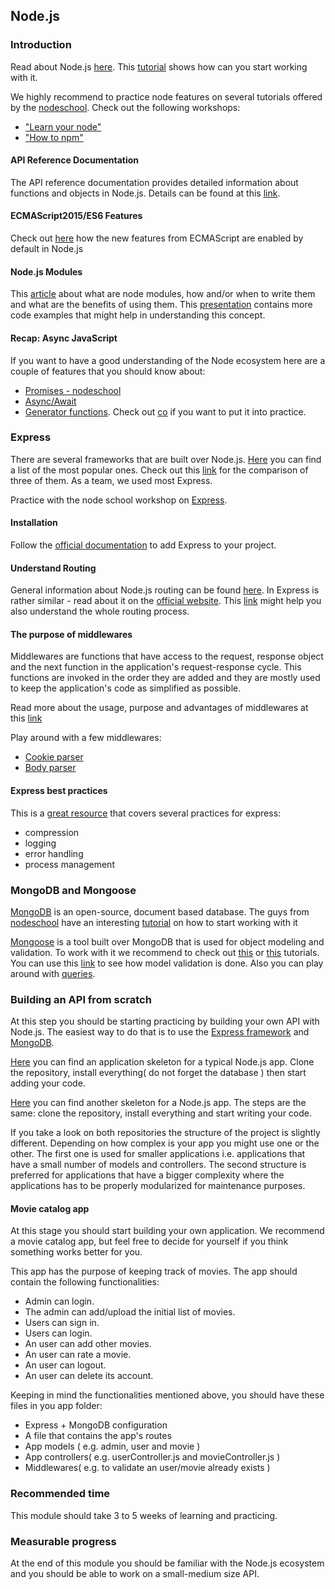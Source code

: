 ## Node.js

### Introduction
Read about Node.js [here](https://nodejs.org/en/).
This [tutorial](https://www.airpair.com/javascript/node-js-tutorial) shows how can you start working with it.

We highly recommend to practice node features on several tutorials offered by the [nodeschool](https://nodeschool.io/#workshoppers).
Check out the following workshops:
* ["Learn your node"](https://github.com/workshopper/learnyounode)
* ["How to npm"](https://github.com/workshopper/how-to-npm)

#### API Reference Documentation
The API reference documentation provides detailed information about functions and objects in Node.js. Details can be found at this [link](https://nodejs.org/api/).

#### ECMAScript2015/ES6 Features
Check out [here](https://nodejs.org/en/docs/es6/) how the new features from ECMAScript are enabled by default in Node.js

#### Node.js Modules
This [article](https://team.goodeggs.com/export-this-interface-design-patterns-for-node-js-modules-b48a3b1f8f40) about what are node modules, how and/or when to write them and what are the benefits of using them. This [presentation](https://darrenderidder.github.io/talks/ModulePatterns/#/1) contains more code examples that might help in understanding this concept.

#### Recap: Async JavaScript
If you want to have a good understanding of the Node ecosystem here are a couple of features that you should know about:
* [Promises - nodeschool](https://github.com/stevekane/promise-it-wont-hurt)
* [Async/Await](https://blog.risingstack.com/mastering-async-await-in-nodejs/)
* [Generator functions](https://developer.mozilla.org/en-US/docs/Web/JavaScript/Reference/Statements/function%2A). Check out [co](https://www.npmjs.com/package/co) if you want to put it into practice.

### Express
There are several frameworks that are built over Node.js.
[Here](http://nodeframework.com/) you can find a list of the most popular ones.
Check out this [link](https://www.airpair.com/node.js/posts/nodejs-framework-comparison-express-koa-hapi) for the comparison of three of them. As a team, we used most Express.

Practice with the node school workshop on [Express](https://github.com/azat-co/expressworks).

#### Installation
Follow the [official documentation](https://expressjs.com/en/starter/installing.html) to add Express to your project.

#### Understand Routing
General information about Node.js routing can be found [here](https://www.youtube.com/watch?v=tiMLxUKrB-g). In Express is rather similar - read about it on the [official website](https://expressjs.com/en/guide/routing.html).
This [link](https://scotch.io/tutorials/learn-to-use-the-new-router-in-expressjs-4) might help you also understand the whole routing process.

#### The purpose of middlewares
Middlewares are functions that have access to the request, response object and the next function in the application's request-response cycle. This functions are invoked in the order they are added and they are mostly used to keep the application's code as simplified as possible.

Read more about the usage, purpose and advantages of middlewares at this [link](https://expressjs.com/en/guide/using-middleware.html)

Play around with a few middlewares:
* [Cookie parser](https://www.npmjs.com/package/cookie-parser)
* [Body parser](https://github.com/expressjs/body-parser)

#### Express best practices
This is a [great resource](https://expressjs.com/en/advanced/best-practice-performance.html) that covers several practices for express:
* compression
* logging
* error handling
* process management

### MongoDB and Mongoose
[MongoDB](https://docs.mongodb.com/manual/) is an open-source, document based database. The guys from [nodeschool](https://nodeschool.io) have an interesting [tutorial](https://github.com/evanlucas/learnyoumongo) on how to start working with it

[Mongoose](http://mongoosejs.com/) is a tool built over MongoDB that is used for object modeling and validation. To work with it we recommend to check out [this](https://scotch.io/tutorials/using-mongoosejs-in-node-js-and-mongodb-applications) or [this](https://developer.mozilla.org/en-US/docs/Learn/Server-side/Express_Nodejs/mongoose) tutorials. You can use this [link](http://mongoosejs.com/docs/validation.html) to see how model validation is done. Also you can play around with [queries](http://mongoosejs.com/docs/queries.html).

### Building an API from scratch
At this step you should be starting practicing by building your own API with Node.js.
The easiest way to do that is to use the [Express framework](https://expressjs.com/) and [MongoDB](https://docs.mongodb.com/manual/installation/).


[Here](https://github.com/FortechRomania/node-starter) you can find an application skeleton for a typical Node.js app. Clone the repository, install everything( do not forget the database ) then start adding your code.

[Here](https://github.com/FortechRomania/express-mongo-example-project) you can find another skeleton for a Node.js app. The steps are the same: clone the repository, install everything and start writing your code.

If you take a look on both repositories the structure of the project is slightly different. Depending on how complex is your app you might use one or the other. The first one is used for smaller applications i.e. applications that have a small number of models and controllers. The second structure is preferred for applications that have a bigger complexity where the applications has to be properly modularized for maintenance purposes.

#### Movie catalog app
At this stage you should start building your own application. We recommend a movie catalog app, but feel free to decide for yourself if you think something works better for you.

This app has the purpose of keeping track of movies. The app should contain the following functionalities:
* Admin can login.
* The admin can add/upload the initial list of movies.
* Users can sign in.
* Users can login.
* An user can add other movies.
* An user can rate a movie.
* An user can logout.
* An user can delete its account.

Keeping in mind the functionalities mentioned above, you should have these files in you app folder:
* Express + MongoDB configuration
* A file that contains the app's routes
* App models ( e.g. admin, user and movie )
* App controllers( e.g. userController.js and movieController.js )
* Middlewares( e.g. to validate an user/movie already exists )

### Recommended time
This module should take 3 to 5 weeks of learning and practicing.

### Measurable progress
At the end of this module you should be familiar with the Node.js ecosystem and you should be able to work on a small-medium size API.
